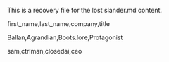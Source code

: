 This is a recovery file for the lost slander.md content.

first\_name,last\_name,company,title

Ballan,Agrandian,Boots.lore,Protagonist

sam,ctrlman,closedai,ceo

